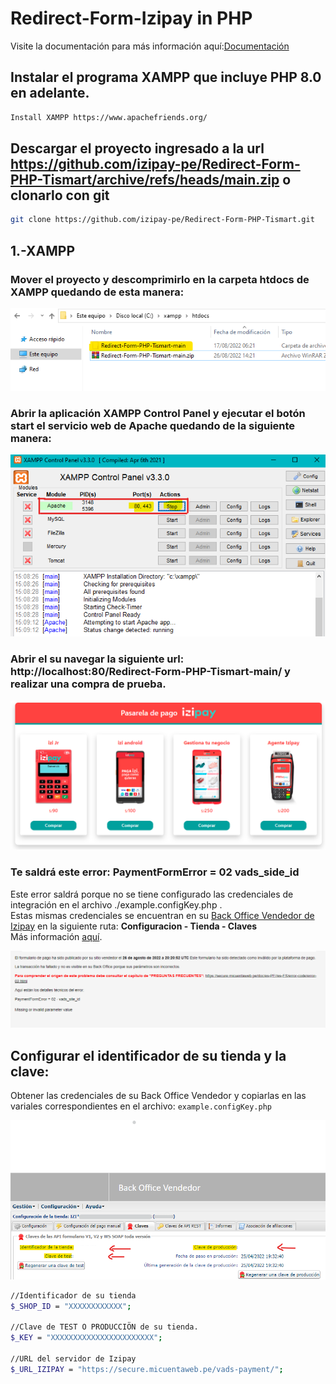 # Redirect-Form-Izipay in PHP

Visite la documentación para más información aquí:[Documentación](https://secure.micuentaweb.pe/doc/es-PE/form-payment/standard-payment/sitemap.html)

## Instalar el programa XAMPP que incluye PHP 8.0 en adelante.

```sh
Install XAMPP https://www.apachefriends.org/
``` 

## Descargar el proyecto ingresado a la url https://github.com/izipay-pe/Redirect-Form-PHP-Tismart/archive/refs/heads/main.zip  o clonarlo con git
```sh
git clone https://github.com/izipay-pe/Redirect-Form-PHP-Tismart.git
``` 

## 1.-XAMPP
### Mover el proyecto y descomprimirlo en la carpeta htdocs de XAMPP quedando de esta manera:

![proyecto en xampp](/images/captura1.png)

### Abrir la aplicación XAMPP Control Panel y ejecutar el botón **start** el servicio web de **Apache** quedando de la siguiente manera:

![Xampp control panel](/images/captura2.png)

### Abrir el su navegar la siguiente url: **http://localhost:80/Redirect-Form-PHP-Tismart-main/** y realizar una compra de prueba.

![Pasarela de pago](/images/captura3.png)

### Te saldrá este error: **PaymentFormError = 02 vads_side_id**  
 Este error saldrá porque no se tiene configurado las credenciales de integración en el archivo ./example.configKey.php .  
 Estas mismas credenciales se encuentran en su [Back Office Vendedor de Izipay](https://secure.micuentaweb.pe/vads-merchant/) en la siguiente ruta: **Configuracion - Tienda - Claves**  
 Más información [aquí](https://secure.micuentaweb.pe/doc/es-PE/form-payment/quick-start-guide/identificarse-durante-los-intercambios.html).  
 
![error en pasarela](/images/captura%20error.png)

## Configurar el identificador de su tienda y la clave:
Obtener las credenciales de su Back Office Vendedor y copiarlas en las variales correspondientes en el archivo: `example.configKey.php  ` 

![claves back office](/images/captura4.png)

```sh
//Identificador de su tienda
$_SHOP_ID = "XXXXXXXXXXXX"; 

//Clave de TEST O PRODUCCIÖN de su tienda.
$_KEY = "XXXXXXXXXXXXXXXXXXXXXXX";

//URL del servidor de Izipay
$_URL_IZIPAY = "https://secure.micuentaweb.pe/vads-payment/";
``` 
